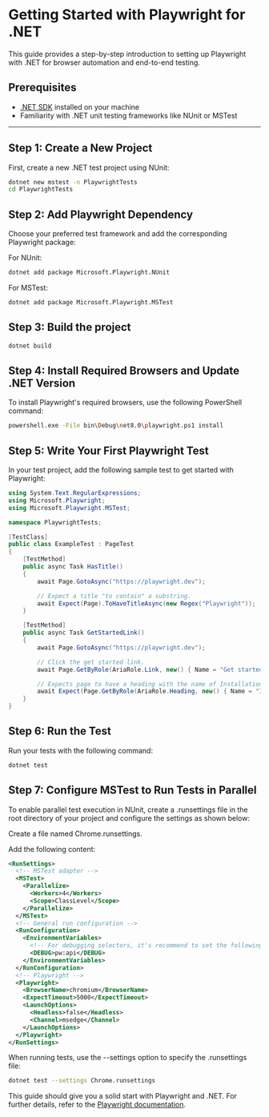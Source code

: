 # Getting Started with Playwright for .NET

This guide provides a step-by-step introduction to setting up Playwright with .NET for browser automation and end-to-end testing.

## Prerequisites

- [.NET SDK](https://dotnet.microsoft.com/download) installed on your machine
- Familiarity with .NET unit testing frameworks like NUnit or MSTest

---

## Step 1: Create a New Project

First, create a new .NET test project using NUnit:

```bash
dotnet new mstest -n PlaywrightTests
cd PlaywrightTests
```


## Step 2: Add Playwright Dependency
Choose your preferred test framework and add the corresponding Playwright package:

For NUnit:
```bash
dotnet add package Microsoft.Playwright.NUnit
```
For MSTest:
```bash
dotnet add package Microsoft.Playwright.MSTest
```

## Step 3: Build the project
```bash
dotnet build
```

## Step 4: Install Required Browsers and Update .NET Version
To install Playwright's required browsers, use the following PowerShell command:
```bash
powershell.exe -File bin\Debug\net8.0\playwright.ps1 install
```

## Step 5: Write Your First Playwright Test
In your test project, add the following sample test to get started with Playwright:
```csharp
using System.Text.RegularExpressions;
using Microsoft.Playwright;
using Microsoft.Playwright.MSTest;

namespace PlaywrightTests;

[TestClass]
public class ExampleTest : PageTest
{
    [TestMethod]
    public async Task HasTitle()
    {
        await Page.GotoAsync("https://playwright.dev");

        // Expect a title "to contain" a substring.
        await Expect(Page).ToHaveTitleAsync(new Regex("Playwright"));
    }

    [TestMethod]
    public async Task GetStartedLink()
    {
        await Page.GotoAsync("https://playwright.dev");

        // Click the get started link.
        await Page.GetByRole(AriaRole.Link, new() { Name = "Get started" }).ClickAsync();

        // Expects page to have a heading with the name of Installation.
        await Expect(Page.GetByRole(AriaRole.Heading, new() { Name = "Installation" })).ToBeVisibleAsync();
    } 
}

```

## Step 6: Run the Test
Run your tests with the following command:

```bash
dotnet test
```

## Step 7: Configure MSTest to Run Tests in Parallel
To enable parallel test execution in NUnit, create a .runsettings file in the root directory of your project and configure the settings as shown below:

Create a file named Chrome.runsettings.

Add the following content:

```xml
<RunSettings>
  <!-- MSTest adapter -->  
  <MSTest>
    <Parallelize>
      <Workers>4</Workers>
      <Scope>ClassLevel</Scope>
    </Parallelize>
  </MSTest>
  <!-- General run configuration -->
  <RunConfiguration>
    <EnvironmentVariables>
      <!-- For debugging selectors, it's recommend to set the following environment variable -->
      <DEBUG>pw:api</DEBUG>
    </EnvironmentVariables>
  </RunConfiguration>
  <!-- Playwright -->  
  <Playwright>
    <BrowserName>chromium</BrowserName>
    <ExpectTimeout>5000</ExpectTimeout>
    <LaunchOptions>
      <Headless>false</Headless>
      <Channel>msedge</Channel>
    </LaunchOptions>
  </Playwright>
</RunSettings>
```
When running tests, use the --settings option to specify the .runsettings file:
```bash
dotnet test --settings Chrome.runsettings
```

This guide should give you a solid start with Playwright and .NET. For further details, refer to the [Playwright documentation](https://playwright.dev/dotnet/docs/writing-tests).
